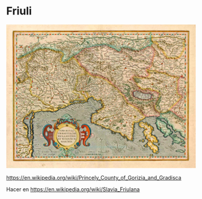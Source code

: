 # Friuli

![](../images/friuli-1623.jpg)

https://en.wikipedia.org/wiki/Princely_County_of_Gorizia_and_Gradisca

Hacer en https://en.wikipedia.org/wiki/Slavia_Friulana

